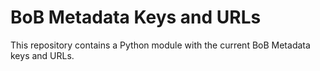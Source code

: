# BoB Metadata Keys and URLs

This repository contains a Python module with the current BoB Metadata keys and URLs.
